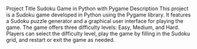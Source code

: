 Project Title
Sudoku Game in Python with Pygame
Description
This project is a Sudoku game developed in Python using the Pygame library. It features a Sudoku puzzle generator and a graphical user interface for playing the game. The game offers three difficulty levels: Easy, Medium, and Hard. Players can select the difficulty level, play the game by filling in the Sudoku grid, and restart or exit the game as needed.

